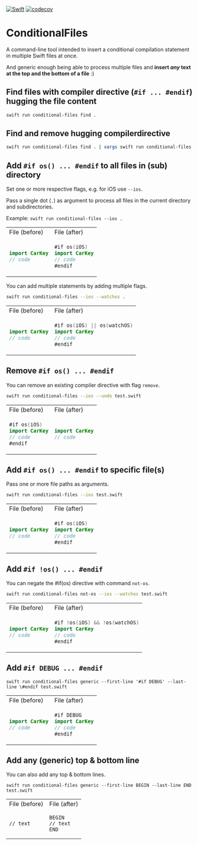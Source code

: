 [![Swift](https://github.com/MarcoEidinger/conditional-files/actions/workflows/swift.yml/badge.svg)](https://github.com/MarcoEidinger/conditional-files/actions/workflows/swift.yml) [![codecov](https://codecov.io/github/MarcoEidinger/conditional-files/branch/main/graph/badge.svg?token=OW4DFFVD4R)](https://codecov.io/github/MarcoEidinger/conditional-files)

# ConditionalFiles

A command-line tool intended to insert a conditional compilation statement in multiple Swift files at once.

And generic enough being able to process multiple files and **insert *any* text at the top and the bottom of a file** :)

## Find files with compiler directive (`#if ... #endif`) hugging the file content

```bash
swift run conditional-files find .
```

## Find and remove hugging compilerdirective

```bash
swift run conditional-files find . | xargs swift run conditional-files remove
```

## Add `#if os() ... #endif` to all files in (sub) directory

Set one or more respective flags, e.g. for iOS use `--ios`.

Pass a single dot (`.`) as argument to process all files in the current directory and subdirectories.

Example: `swift run conditional-files --ios .`

<table>
<tr>
<td> File (before) </td> <td> File (after)
</tr>
<tr>
<td>

```swift
import CarKey
// code
```

</td>
<td>
    
```swift
#if os(iOS)
import CarKey
// code
#endif
```

</td>
</tr>
</table>

You can add multiple statements by adding multiple flags.

```bash
swift run conditional-files --ios --watchos .
```

<table>
<tr>
<td> File (before) </td> <td> File (after)
</tr>
<tr>
<td>

```swift
import CarKey
// code
```

</td>
<td>
    
```swift
#if os(iOS) || os(watchOS)
import CarKey
// code
#endif
```

</td>
</tr>
</table>

## Remove `#if os() ... #endif`

You can remove an existing compiler directive with flag `remove`.

```bash
swift run conditional-files --ios --undo test.swift
```

<table>
<tr>
<td> File (before) </td> <td> File (after)
</tr>
<tr>
<td>

```swift
#if os(iOS)
import CarKey
// code
#endif
```

</td>
<td>
    
```swift
import CarKey
// code
```

</td>
</tr>
</table>


## Add `#if os() ... #endif` to specific file(s)

Pass one or more file paths as arguments.

```bash
swift run conditional-files --ios test.swift
```

<table>
<tr>
<td> File (before) </td> <td> File (after) </td>
</tr>
<tr>
<td>

```swift
import CarKey
// code
```

</td>
<td>
    
```swift
#if os(iOS)
import CarKey
// code
#endif
```

</td>
</tr>
</table>

## Add `#if !os() ... #endif`

You can negate the #if(os) directive with command `not-os`.

```bash
swift run conditional-files not-os --ios --watchos test.swift
```

<table>
<tr>
<td> File (before) </td> <td> File (after)
</tr>
<tr>
<td>

```swift
import CarKey
// code
```

</td>
<td>
    
```swift
#if !os(iOS) && !os(watchOS)
import CarKey
// code
#endif
```

</td>
</tr>
</table>

## Add `#if DEBUG ... #endif`

```text
swift run conditional-files generic --first-line '#if DEBUG' --last-line \#endif test.swift
```

<table>
<tr>
<td> File (before) </td> <td> File (after)
</tr>
<tr>
<td>

```swift
import CarKey
// code
```

</td>
<td>
    
```swift
#if DEBUG
import CarKey
// code
#endif
```

</td>
</tr>
</table>

## Add any (generic) top & bottom line

You can also add any top & bottom lines.

```text
swift run conditional-files generic --first-line BEGIN --last-line END test.swift
```

<table>
<tr>
<td> File (before) </td> <td> File (after)
</tr>
<tr>
<td>

```text
// text
```

</td>
<td>
    
```text
BEGIN
// text
END
```

</td>
</tr>
</table>
